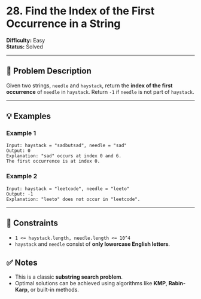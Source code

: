 # 28. Find the Index of the First Occurrence in a String

**Difficulty:** Easy <br>
**Status:** Solved

---

## 🧩 Problem Description

Given two strings, `needle` and `haystack`, return the **index of the first occurrence** of `needle` in `haystack`.
Return `-1` if `needle` is not part of `haystack`.

---

## 💡 Examples

### Example 1

```text
Input: haystack = "sadbutsad", needle = "sad"
Output: 0
Explanation: "sad" occurs at index 0 and 6. 
The first occurrence is at index 0.
```

### Example 2

```text
Input: haystack = "leetcode", needle = "leeto"
Output: -1
Explanation: "leeto" does not occur in "leetcode".
```

---

## 📐 Constraints

* `1 <= haystack.length, needle.length <= 10^4`
* `haystack` and `needle` consist of **only lowercase English letters**.


## ✅ Notes

* This is a classic **substring search problem**.
* Optimal solutions can be achieved using algorithms like **KMP**, **Rabin-Karp**, or built-in methods.

